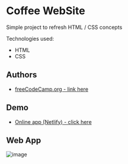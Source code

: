 # Coffee WebSite

Simple project to refresh HTML / CSS concepts

Technologies used:

- HTML
- CSS

## Authors

- [ freeCodeCamp.org - link here ](https://www.freecodecamp.org/learn)

## Demo

- [Online app (Netlify) - click here](https://voluble-naiad-315f33.netlify.app/)

## Web App

![image](https://user-images.githubusercontent.com/63982700/210175767-052af489-fb05-4dbc-bef9-bd8ebaa1eb64.png)
